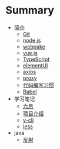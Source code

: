# Summary

* [简介](README.md)
    * [Git](text/Git.md)
    * [node.js](text/node-js.md)
    * [webpake](text/webpake.md)
    * [vue.js](text/vue.md)
    * [TypeScript](text/TypeScript.md)
    * [elementUI](text/elementUI.md)
    * [axios](text/axios.md)
    * [proxy](text/proxy.md)
    * [代码编写习惯](text/Writecode.md)
    * [Babel](text/Babel.md)
* 学习笔记
    * [六月](notes/june.md)
    * [项目介绍](notes/project.md)
    * [v-cli](notes/v-cli.md)
    * [less](notes/less.md)
* java
    * [反射](java/fanshe.md)

